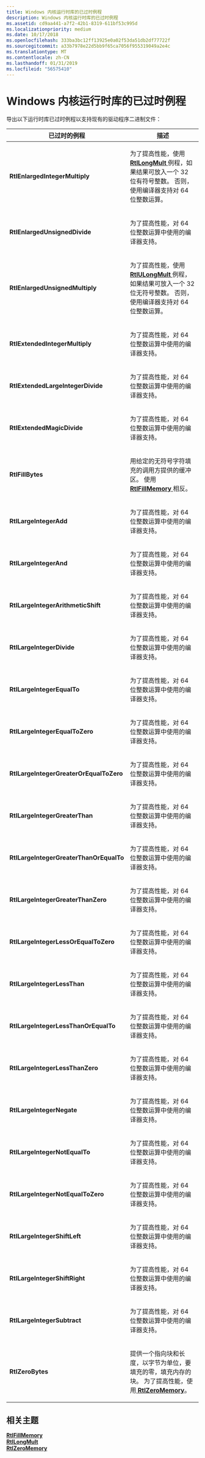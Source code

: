 ```yaml
---
title: Windows 内核运行时库的已过时例程
description: Windows 内核运行时库的已过时例程
ms.assetid: cd9aa441-a7f2-42b1-8319-611bf53c995d
ms.localizationpriority: medium
ms.date: 10/17/2018
ms.openlocfilehash: 333ba3bc12ff13925e0a02f53da51db2df77722f
ms.sourcegitcommit: a33b7978e22d5bb9f65ca7056f955319049a2e4c
ms.translationtype: MT
ms.contentlocale: zh-CN
ms.lasthandoff: 01/31/2019
ms.locfileid: "56575410"
---
```

# <a name="windows-kernel-run-time-library-obsolete-routines"></a>Windows 内核运行时库的已过时例程


导出以下运行时库已过时例程以支持现有的驱动程序二进制文件：

<table>
<colgroup>
<col width="50%" />
<col width="50%" />
</colgroup>
<thead>
<tr class="header">
<th>已过时的例程</th>
<th>描述</th>
</tr>
</thead>
<tbody>
<tr class="odd">
<td><strong>RtlEnlargedIntegerMultiply</strong></td>
<td><p>为了提高性能，使用<a href="https://msdn.microsoft.com/library/windows/hardware/hh451490" data-raw-source="[&lt;strong&gt;RtlLongMult&lt;/strong&gt;](https://msdn.microsoft.com/library/windows/hardware/hh451490)"> <strong>RtlLongMult</strong> </a>例程，如果结果可放入一个 32 位有符号整数。 否则，使用编译器支持对 64 位整数运算。</p></td>
</tr>
<tr class="even">
<td><strong>RtlEnlargedUnsignedDivide</strong></td>
<td><p>为了提高性能，对 64 位整数运算中使用的编译器支持。</p></td>
</tr>
<tr class="odd">
<td><strong>RtlEnlargedUnsignedMultiply</strong></td>
<td><p>为了提高性能，使用<a href="https://msdn.microsoft.com/library/windows/hardware/hh451490" data-raw-source="[&lt;strong&gt;RtlULongMult&lt;/strong&gt;](https://msdn.microsoft.com/library/windows/hardware/hh451490)"> <strong>RtlULongMult</strong> </a>例程，如果结果可放入一个 32 位无符号整数。 否则，使用编译器支持对 64 位整数运算。</p></td>
</tr>
<tr class="even">
<td><strong>RtlExtendedIntegerMultiply</strong></td>
<td><p>为了提高性能，对 64 位整数运算中使用的编译器支持。</p></td>
</tr>
<tr class="odd">
<td><strong>RtlExtendedLargeIntegerDivide</strong></td>
<td><p>为了提高性能，对 64 位整数运算中使用的编译器支持。</p></td>
</tr>
<tr class="even">
<td><strong>RtlExtendedMagicDivide</strong></td>
<td><p>为了提高性能，对 64 位整数运算中使用的编译器支持。</p></td>
</tr>
<tr class="odd">
<td><strong>RtlFillBytes</strong></td>
<td><p>用给定的无符号字符填充的调用方提供的缓冲区。 使用<a href="https://msdn.microsoft.com/library/windows/hardware/ff561870" data-raw-source="[&lt;strong&gt;RtlFillMemory&lt;/strong&gt;](https://msdn.microsoft.com/library/windows/hardware/ff561870)"> <strong>RtlFillMemory</strong> </a>相反。</p></td>
</tr>
<tr class="even">
<td><strong>RtlLargeIntegerAdd</strong></td>
<td><p>为了提高性能，对 64 位整数运算中使用的编译器支持。</p></td>
</tr>
<tr class="odd">
<td><strong>RtlLargeIntegerAnd</strong></td>
<td><p>为了提高性能，对 64 位整数运算中使用的编译器支持。</p></td>
</tr>
<tr class="even">
<td><strong>RtlLargeIntegerArithmeticShift</strong></td>
<td><p>为了提高性能，对 64 位整数运算中使用的编译器支持。</p></td>
</tr>
<tr class="odd">
<td><strong>RtlLargeIntegerDivide</strong></td>
<td><p>为了提高性能，对 64 位整数运算中使用的编译器支持。</p></td>
</tr>
<tr class="even">
<td><strong>RtlLargeIntegerEqualTo</strong></td>
<td><p>为了提高性能，对 64 位整数运算中使用的编译器支持。</p></td>
</tr>
<tr class="odd">
<td><strong>RtlLargeIntegerEqualToZero</strong></td>
<td><p>为了提高性能，对 64 位整数运算中使用的编译器支持。</p></td>
</tr>
<tr class="even">
<td><strong>RtlLargeIntegerGreaterOrEqualToZero</strong></td>
<td><p>为了提高性能，对 64 位整数运算中使用的编译器支持。</p></td>
</tr>
<tr class="odd">
<td><strong>RtlLargeIntegerGreaterThan</strong></td>
<td><p>为了提高性能，对 64 位整数运算中使用的编译器支持。</p></td>
</tr>
<tr class="even">
<td><strong>RtlLargeIntegerGreaterThanOrEqualTo</strong></td>
<td><p>为了提高性能，对 64 位整数运算中使用的编译器支持。</p></td>
</tr>
<tr class="odd">
<td><strong>RtlLargeIntegerGreaterThanZero</strong></td>
<td><p>为了提高性能，对 64 位整数运算中使用的编译器支持。</p></td>
</tr>
<tr class="even">
<td><strong>RtlLargeIntegerLessOrEqualToZero</strong></td>
<td><p>为了提高性能，对 64 位整数运算中使用的编译器支持。</p></td>
</tr>
<tr class="odd">
<td><strong>RtlLargeIntegerLessThan</strong></td>
<td><p>为了提高性能，对 64 位整数运算中使用的编译器支持。</p></td>
</tr>
<tr class="even">
<td><strong>RtlLargeIntegerLessThanOrEqualTo</strong></td>
<td><p>为了提高性能，对 64 位整数运算中使用的编译器支持。</p></td>
</tr>
<tr class="odd">
<td><strong>RtlLargeIntegerLessThanZero</strong></td>
<td><p>为了提高性能，对 64 位整数运算中使用的编译器支持。</p></td>
</tr>
<tr class="even">
<td><strong>RtlLargeIntegerNegate</strong></td>
<td><p>为了提高性能，对 64 位整数运算中使用的编译器支持。</p></td>
</tr>
<tr class="odd">
<td><strong>RtlLargeIntegerNotEqualTo</strong></td>
<td><p>为了提高性能，对 64 位整数运算中使用的编译器支持。</p></td>
</tr>
<tr class="even">
<td><strong>RtlLargeIntegerNotEqualToZero</strong></td>
<td><p>为了提高性能，对 64 位整数运算中使用的编译器支持。</p></td>
</tr>
<tr class="odd">
<td><strong>RtlLargeIntegerShiftLeft</strong></td>
<td><p>为了提高性能，对 64 位整数运算中使用的编译器支持。</p></td>
</tr>
<tr class="even">
<td><strong>RtlLargeIntegerShiftRight</strong></td>
<td><p>为了提高性能，对 64 位整数运算中使用的编译器支持。</p></td>
</tr>
<tr class="odd">
<td><strong>RtlLargeIntegerSubtract</strong></td>
<td><p>为了提高性能，对 64 位整数运算中使用的编译器支持。</p></td>
</tr>
<tr class="even">
<td><strong>RtlZeroBytes</strong></td>
<td><p>提供一个指向块和长度，以字节为单位，要填充的零，填充内存的块。 为了提高性能，使用<a href="https://msdn.microsoft.com/library/windows/hardware/ff563610" data-raw-source="[&lt;strong&gt;RtlZeroMemory&lt;/strong&gt;](https://msdn.microsoft.com/library/windows/hardware/ff563610)"> <strong>RtlZeroMemory</strong></a>。</p></td>
</tr>
</tbody>
</table>

 

## <a name="related-topics"></a>相关主题
[**RtlFillMemory**](https://msdn.microsoft.com/library/windows/hardware/ff561870)  
[**RtlLongMult**](https://msdn.microsoft.com/library/windows/hardware/hh451490)  
[**RtlZeroMemory**](https://msdn.microsoft.com/library/windows/hardware/ff563610)  




